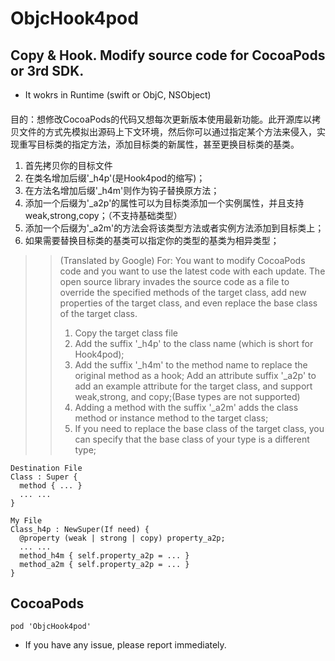 # ObjcHook4pod
## Copy & Hook. Modify source code for CocoaPods or 3rd SDK. 
- It wokrs in Runtime (swift or ObjC, NSObject)

####
目的：想修改CocoaPods的代码又想每次更新版本使用最新功能。此开源库以拷贝文件的方式先模拟出源码上下文环境，然后你可以通过指定某个方法来侵入，实现重写目标类的指定方法，添加目标类的新属性，甚至更换目标类的基类。
1. 首先拷贝你的目标文件
2. 在类名增加后缀'_h4p'(是Hook4pod的缩写)；
3. 在方法名增加后缀'_h4m'则作为钩子替换原方法；
4. 添加一个后缀为'_a2p'的属性可以为目标类添加一个实例属性，并且支持weak,strong,copy；（不支持基础类型）
5. 添加一个后缀为'_a2m'的方法会将该类型方法或者实例方法添加到目标类上；
6. 如果需要替换目标类的基类可以指定你的类型的基类为相异类型；
>> (Translated by Google)
For: You want to modify CocoaPods code and you want to use the latest code with each update. The open source library invades the source code as a file to override the specified methods of the target class, add new properties of the target class, and even replace the base class of the target class.
>> 1. Copy the target class file
>> 2. Add the suffix '_h4p' to the class name (which is short for Hook4pod);
>> 3. Add the suffix '_h4m' to the method name to replace the original method as a hook;
Add an attribute suffix '_a2p' to add an example attribute for the target class, and support weak,strong, and copy;(Base types are not supported)
>> 5. Adding a method with the suffix '_a2m' adds the class method or instance method to the target class;
>> 6. If you need to replace the base class of the target class, you can specify that the base class of your type is a different type;

```  
Destination File
Class : Super {
  method { ... }
  ... ...
}

My File
Class_h4p : NewSuper(If need) {
  @property (weak | strong | copy) property_a2p;
  ... ...
  method_h4m { self.property_a2p = ... }
  method_a2m { self.property_a2p = ... }
}
```
## CocoaPods
```
pod 'ObjcHook4pod'
```

- If you have any issue, please report immediately.
